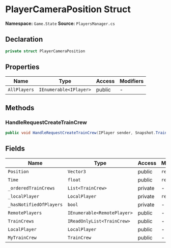 # PlayerCameraPosition Struct

**Namespace:** `Game.State`
**Source:** `PlayersManager.cs`

## Declaration

```csharp
private struct PlayerCameraPosition
```

## Properties

| Name | Type | Access | Modifiers |
|------|------|--------|-----------|
| `AllPlayers` | `IEnumerable<IPlayer>` | public | - |

## Methods

### HandleRequestCreateTrainCrew

```csharp
public void HandleRequestCreateTrainCrew(IPlayer sender, Snapshot.TrainCrew trainCrew)
```

## Fields

| Name | Type | Access | Modifiers |
|------|------|--------|-----------|
| `Position` | `Vector3` | public | `readonly` |
| `Time` | `float` | public | `readonly` |
| `_orderedTrainCrews` | `List<TrainCrew>` | private | - |
| `_localPlayer` | `LocalPlayer` | private | `readonly` |
| `_hasNotifiedOfPlayers` | `bool` | private | - |
| `RemotePlayers` | `IEnumerable<RemotePlayer>` | public | - |
| `TrainCrews` | `IReadOnlyList<TrainCrew>` | public | - |
| `LocalPlayer` | `LocalPlayer` | public | - |
| `MyTrainCrew` | `TrainCrew` | public | - |

